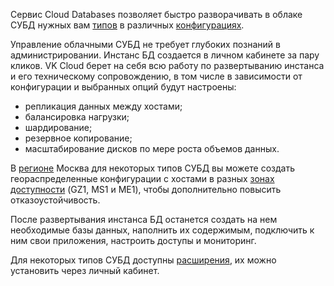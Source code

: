 Сервис Cloud Databases позволяет быстро разворачивать в облаке СУБД нужных вам [типов](../../types) в различных [конфигурациях](../work-configs).

Управление облачными СУБД не требует глубоких познаний в администрировании. Инстанс БД создается в личном кабинете за пару кликов. VK Cloud берет на себя всю работу по развертыванию инстанса и его техническому сопровождению, в том числе в зависимости от конфигурации и выбранных опций будут настроены:

- репликация данных между хостами;
- балансировка нагрузки;
- шардирование;
- резервное копирование;
- масштабирование дисков по мере роста объемов данных.

В [регионе](/ru/base/account/concepts/regions) Москва для некоторых типов СУБД вы можете создать геораспределенные конфигурации с хостами в разных [зонах доступности](/ru/additionals/start/architecture#az) (GZ1, MS1 и ME1), чтобы дополнительно повысить отказоустойчивость.

После развертывания инстанса БД останется создать на нем необходимые базы данных, наполнить их содержимым, подключить к ним свои приложения, настроить доступы и мониторинг.

Для некоторых типов СУБД доступны [расширения](../extensions), их можно установить через личный кабинет.
